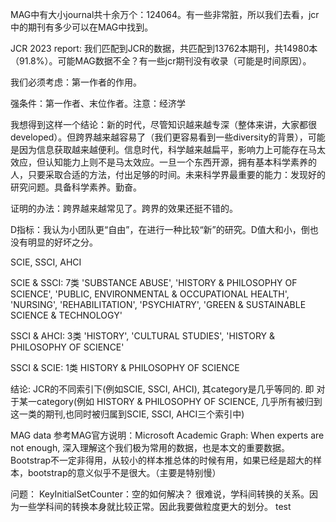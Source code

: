 MAG中有大小journal共十余万个：124064。有一些非常脏，所以我们去看，jcr中的期刊有多少可以在MAG中找到。


JCR 2023 report:
我们匹配到JCR的数据，共匹配到13762本期刊，共14980本（91.8%）。可能MAG数据不全？有一些jcr期刊没有收录（可能是时间原因）。

我们必须考虑：第一作者的作用。

强条件：第一作者、末位作者。注意：经济学

我想得到这样一个结论：新的时代，尽管知识越来越专深（整体来讲，大家都很developed）。但跨界越来越容易了（我们更容易看到一些diversity的背景），可能是因为信息获取越来越便利。信息时代，科学越来越扁平，影响力上可能存在马太效应，但认知能力上则不是马太效应。一旦一个东西开源，拥有基本科学素养的人，只要采取合适的方法，付出足够的时间。未来科学界最重要的能力：发现好的研究问题。具备科学素养。勤奋。

证明的办法：跨界越来越常见了。跨界的效果还挺不错的。

D指标：我认为小团队更“自由”，在进行一种比较“新”的研究。D值大和小，倒也没有明显的好坏之分。

SCIE, SSCI, AHCI

SCIE & SSCI: 7类 'SUBSTANCE ABUSE', 'HISTORY & PHILOSOPHY OF SCIENCE', 'PUBLIC, ENVIRONMENTAL & OCCUPATIONAL HEALTH', 'NURSING', 'REHABILITATION', 'PSYCHIATRY', 'GREEN & SUSTAINABLE SCIENCE & TECHNOLOGY'

SSCI & AHCI: 3类 'HISTORY', 'CULTURAL STUDIES', 'HISTORY & PHILOSOPHY OF SCIENCE'

SSCI & SCIE: 1类 HISTORY & PHILOSOPHY OF SCIENCE

结论: JCR的不同索引下(例如SCIE, SSCI, AHCI), 其category是几乎等同的. 即 对于某一category(例如 HISTORY & PHILOSOPHY OF SCIENCE, 几乎所有被归到这一类的期刊,也同时被归属到SCIE, SSCI, AHCI三个索引中)



MAG data
参考MAG官方说明：Microsoft Academic Graph: When experts are not enough, 深入理解这个我们极为常用的数据，也是本文的重要数据。
Bootstrap不一定非得用，从较小的样本推总体的时候有用，如果已经是超大的样本，bootstrap的意义似乎不是很大。（主要是特别慢）

问题：
KeyInitialSetCounter：空的如何解决？
很难说，学科间转换的关系。因为一些学科间的转换本身就比较正常。因此我要做粒度更大的划分。
test
